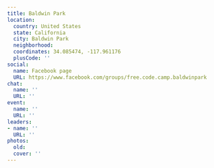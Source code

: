 ```yaml
---
title: Baldwin Park
location:
  country: United States
  state: California
  city: Baldwin Park
  neighborhood: 
  coordinates: 34.085474, -117.961176
  plusCode: ''
social:
  name: Facebook page
  URL: https://www.facebook.com/groups/free.code.camp.baldwinpark
chat:
  name: ''
  URL: ''
event:
  name: ''
  URL: ''
leaders:
- name: ''
  URL: ''
photos:
  old: 
  cover: ''
---
```

